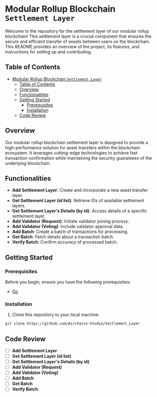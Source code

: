 # Modular Rollup Blockchain `Settlement Layer`

Welcome to the repository for the settlement layer of our modular rollup blockchain! This settlement layer is a crucial component that ensures the secure and efficient transfer of assets between users on the blockchain. This README provides an overview of the project, its features, and instructions for setting up and contributing.

## Table of Contents

- [Modular Rollup Blockchain `Settlement Layer`](#modular-rollup-blockchain-settlement-layer)
  - [Table of Contents](#table-of-contents)
  - [Overview](#overview)
  - [Functionalities](#functionalities)
  - [Getting Started](#getting-started)
    - [Prerequisites](#prerequisites)
    - [Installation](#installation)
  - [Code Review](#code-review)

## Overview

Our modular rollup blockchain settlement layer is designed to provide a high-performance solution for asset transfers within the blockchain ecosystem. It leverages cutting-edge technologies to achieve fast transaction confirmation while maintaining the security guarantees of the underlying blockchain.

## Functionalities

- **Add Settlement Layer**: Create and incorporate a new asset transfer layer.
- **Get Settlement Layer (id list)**: Retrieve IDs of available settlement layers.
- **Get Settlement Layer's Details (by id)**: Access details of a specific settlement layer.
- **Add Validator (Request)**: Initiate validator joining process.
- **Add Validator (Voting)**: Include validator approval data.
- **Add Batch**: Create a batch of transactions for processing.
- **Get Batch**: Fetch details about a transaction batch.
- **Verify Batch**: Confirm accuracy of processed batch.

## Getting Started

### Prerequisites

Before you begin, ensure you have the following prerequisites:

- [Go](https://golang.org/doc/install)

### Installation

1. Clone this repository to your local machine:

```bash
git clone https://github.com/Airchains-Studio/Settlement_Layer
```


## Code Review

- [ ]  **Add Settlement Layer**
- [ ]  **Get Settlement Layer (id list)**
- [ ]  **Get Settlement Layer's Details (by id)**
- [ ]  **Add Validator (Request)**
- [ ]  **Add Validator (Voting)**
- [ ]  **Add Batch**
- [ ]  **Get Batch**
- [ ]  **Verify Batch**
